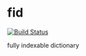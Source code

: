 # fid

[![Build Status](https://travis-ci.org/inazo1115/fid.svg?branch=master)](https://travis-ci.org/inazo1115/fid)

fully indexable dictionary
